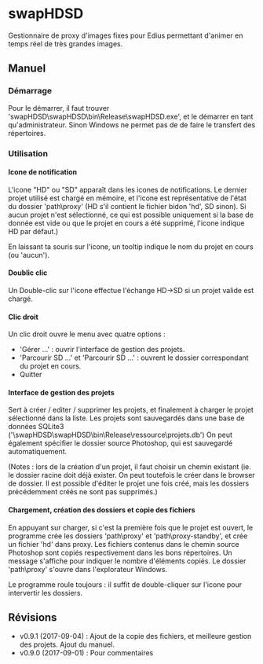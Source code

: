 # swapHDSD

Gestionnaire de proxy d'images fixes pour Edius permettant d'animer en temps réel de très grandes images.

## Manuel

### Démarrage
Pour le démarrer, il faut trouver 'swapHDSD\swapHDSD\bin\Release\swapHDSD.exe', et le démarrer en tant qu'administrateur. Sinon Windows ne permet pas de de faire le transfert des répertoires. 

### Utilisation
#### Icone de notification
L'icone "HD" ou "SD" apparaît dans les icones de notifications. Le dernier projet utilisé est chargé en mémoire, et l'icone est représentative de l'état du dossier 'path\proxy' (HD s'il contient le fichier bidon 'hd', SD sinon). Si aucun projet n'est sélectionné, ce qui est possible uniquement si la base de donnée est vide ou que le projet en cours a été supprimé, l'icone indique HD par défaut.)

En laissant ta souris sur l'icone, un tooltip indique le nom du projet en cours (ou 'aucun').

#### Doublic clic
Un Double-clic sur l'icone effectue l'échange HD->SD si un projet valide est chargé.

#### Clic droit
Un clic droit ouvre le menu avec quatre options : 
 * 'Gérer ...' : ouvrir l'interface de gestion des projets. 
 * 'Parcourir SD ...' et 'Parcourir SD ...' : ouvrent le dossier correspondant du projet en cours.
 * Quitter

#### Interface de gestion des projets
Sert à créer / editer / supprimer les projets, et finalement à charger le projet sélectionné dans la liste. Les projets sont sauvegardés dans une base de données SQLite3  ('\swapHDSD\swapHDSD\bin\Release\ressource\projets.db') On peut également spécifier le dossier source Photoshop, qui est sauvegardé automatiquement.
 
(Notes : lors de la création d'un projet, il faut choisir un chemin existant (ie. le dossier racine doit déjà exister. On peut toutefois le créer dans le browser de dossier. Il est possible d'éditer le projet une fois créé, mais les dossiers précédemment créés ne sont pas supprimés.)

#### Chargement, création des dossiers et copie des fichiers
En appuyant sur charger, si c'est la première fois que le projet est ouvert, le programme crée les dossiers 'path\proxy' et 'path\proxy-standby', et crée un fichier 'hd' dans proxy. Les fichiers contenus dans le chemin source Photoshop sont copiés respectivement dans les bons répertoires. Un message s'affiche pour indiquer le nombre d'éléments copiés. Le dossier 'path\proxy' s'ouvre dans l'explorateur Windows. 

Le programme roule toujours : il suffit de double-cliquer sur l'icone pour intervertir les dossiers.

## Révisions

 * v0.9.1 (2017-09-04) : Ajout de la copie des fichiers, et meilleure gestion des projets. Ajout du manuel. 
 * v0.9.0 (2017-09-01) : Pour commentaires
